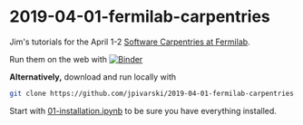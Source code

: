 # 2019-04-01-fermilab-carpentries

Jim's tutorials for the April 1-2 [Software Carpentries at Fermilab](https://davidyakobovitch.github.io/2019-04-01_fnal).

Run them on the web with [![Binder](https://mybinder.org/badge_logo.svg)](https://mybinder.org/v2/gh/jpivarski/2019-04-01-fermilab-carpentries/1.0?urlpath=lab)

**Alternatively,** download and run locally with

```bash
git clone https://github.com/jpivarski/2019-04-01-fermilab-carpentries
```

Start with [01-installation.ipynb](01-installation.ipynb) to be sure you have everything installed.
